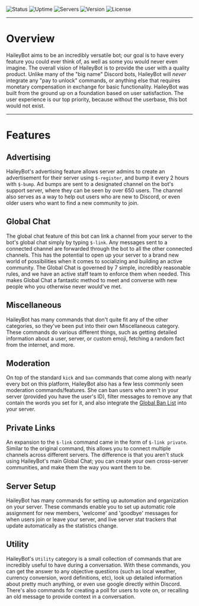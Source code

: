 ![Status][status] ![Uptime][uptime] ![Servers][servers] ![Version][version] ![License][license]

[status]: https://botlist.space/bot/423637161632464906/badge?property=status&style=flat-square&color=brightgreen
[uptime]: https://img.shields.io/uptimerobot/ratio/m784000657-450c080aaa3f0532f848717b?style=flat-square
[servers]: https://botlist.space/bot/423637161632464906/badge?property=servers&style=flat-square&color=informational
[version]: https://img.shields.io/github/manifest-json/v/haileybot/haileybot.github.io?color=blueviolet&style=flat-square
[license]: https://img.shields.io/github/license/haileybot/haileybot.github.io?style=flat-square

---
# Overview
HaileyBot aims to be an incredibly versatile bot; our goal is to have every feature you could ever think of, as well as some you would never even imagine. The overall vision of HaileyBot is to provide the user with a quality product. Unlike many of the "big name" Discord bots, HaileyBot will _never_ integrate any "pay to unlock" commands, or anything else that requires monetary compensation in exchange for basic functionality. HaileyBot was built from the ground up on a foundation based on user satisfaction. The user experience is our top priority, because without the userbase, this bot would not exist.

---
# Features
## Advertising
HaileyBot's advertising feature allows server admins to create an advertisement for their server using `$-register`, and bump it every 2 hours with `$-bump`. Ad bumps are sent to a designated channel on the bot's support server, where they can be seen by over 650 users. The channel also serves as a way to help out users who are new to Discord, or even older users who want to find a new community to join.
## Global Chat
The global chat feature of this bot can link a channel from your server to the bot's global chat simply by typing `$-link`. Any messages sent to a connected channel are forwarded through the bot to all the other connected channels. This has the potential to open up your server to a brand new world of possibilities when it comes to socializing and building an active community. The Global Chat is governed by 7 simple, incredibly reasonable rules, and we have an active staff team to enforce them when needed. This makes Global Chat a fantastic method to meet and converse with new people who you otherwise never would've met.
## Miscellaneous
HaileyBot has many commands that don't quite fit any of the other categories, so they've been put into their own Miscellaneous category. These commands do various different things, such as getting detailed information about a user, server, or custom emoji, fetching a random fact from the internet, and more.
## Moderation
On top of the standard `kick` and `ban` commands that come along with nearly every bot on this platform, HaileyBot also has a few less commonly seen moderation commands/features. She can ban users who aren't in your server (provided you have the user's ID), filter messages to remove any that contain the words you set for it, and also integrate the [Global Ban List](https://faq.haileybot.com/#ban-list) into your server.
## Private Links
An expansion to the `$-link` command came in the form of `$-link private`. Similar to the original command, this allows you to connect multiple channels across different servers. The difference is that you aren't stuck using HaileyBot's main Global Chat; you can create your own cross-server communities, and make them the way you want them to be.
## Server Setup
HaileyBot has many commands for setting up automation and organization on your server. These commands enable you to set up automatic role assignment for new members, 'welcome' and 'goodbye' messages for when users join or leave your server, and live server stat trackers that update automatically as the statistics change.
## Utility
HaileyBot's `Utility` category is a small collection of commands that are incredibly useful to have during a conversation. With these commands, you can get the answer to any objective questions (such as local weather, currency conversion, word definitions, etc), look up detailed information about pretty much anything, or even use google directly within Discord. There's also commands for creating a poll for users to vote on, or recalling an old message to provide context in a conversation.
